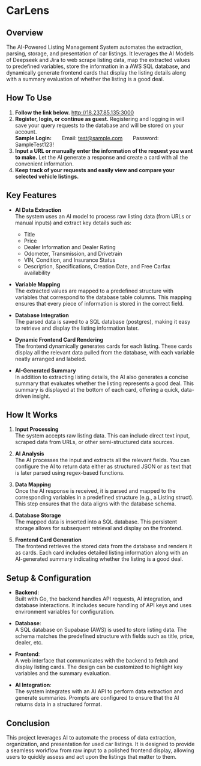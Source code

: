 # CarLens

## Overview
The AI-Powered Listing Management System automates the extraction, parsing, storage, and presentation of car listings. It leverages the AI Models of Deepseek and Jira to web scrape listing data, map the extracted values to predefined variables, store the information in a AWS SQL database, and dynamically generate frontend cards that display the listing details along with a summary evaluation of whether the listing is a good deal.

## How To Use
1. **Follow the link below.**
    http://18.237.85.135:3000
1. **Register, login, or continue as guest.**
    Registering and logging in will save your query requests to the database and will be stored on your account.
    <br>**Sample Login:**
    &nbsp;&nbsp;&nbsp;&nbsp;&nbsp; Email: test@sample.com
    &nbsp;&nbsp;&nbsp;&nbsp;&nbsp; Password: SampleTest123!
2. **Input a URL or manually enter the information of the request you want to make.**
    Let the AI generate a response and create a card with all the convenient information.
3. **Keep track of your requests and easily view and compare your selected vehicle listings.**

## Key Features
- **AI Data Extraction**  
  The system uses an AI model to process raw listing data (from URLs or manual inputs) and extract key details such as:
  - Title
  - Price
  - Dealer Information and Dealer Rating
  - Odometer, Transmission, and Drivetrain
  - VIN, Condition, and Insurance Status
  - Description, Specifications, Creation Date, and Free Carfax availability

- **Variable Mapping**  
  The extracted values are mapped to a predefined structure with variables that correspond to the database table columns. This mapping ensures that every piece of information is stored in the correct field.

- **Database Integration**  
  The parsed data is saved to a SQL database (postgres), making it easy to retrieve and display the listing information later.

- **Dynamic Frontend Card Rendering**  
  The frontend dynamically generates cards for each listing. These cards display all the relevant data pulled from the database, with each variable neatly arranged and labeled.

- **AI-Generated Summary**  
  In addition to extracting listing details, the AI also generates a concise summary that evaluates whether the listing represents a good deal. This summary is displayed at the bottom of each card, offering a quick, data-driven insight.

## How It Works
1. **Input Processing**  
   The system accepts raw listing data. This can include direct text input, scraped data from URLs, or other semi-structured data sources.

2. **AI Analysis**  
   The AI processes the input and extracts all the relevant fields. You can configure the AI to return data either as structured JSON or as text that is later parsed using regex-based functions.

3. **Data Mapping**  
   Once the AI response is received, it is parsed and mapped to the corresponding variables in a predefined structure (e.g., a Listing struct). This step ensures that the data aligns with the database schema.

4. **Database Storage**  
   The mapped data is inserted into a SQL database. This persistent storage allows for subsequent retrieval and display on the frontend.

5. **Frontend Card Generation**  
   The frontend retrieves the stored data from the database and renders it as cards. Each card includes detailed listing information along with an AI-generated summary indicating whether the listing is a good deal.

## Setup & Configuration
- **Backend**:  
  Built with Go, the backend handles API requests, AI integration, and database interactions. It includes secure handling of API keys and uses environment variables for configuration.

- **Database**:  
  A SQL database on Supabase (AWS) is used to store listing data. The schema matches the predefined structure with fields such as title, price, dealer, etc.

- **Frontend**:  
  A web interface that communicates with the backend to fetch and display listing cards. The design can be customized to highlight key variables and the summary evaluation.

- **AI Integration**:  
  The system integrates with an AI API to perform data extraction and generate summaries. Prompts are configured to ensure that the AI returns data in a structured format.

## Conclusion
This project leverages AI to automate the process of data extraction, organization, and presentation for used car listings. It is designed to provide a seamless workflow from raw input to a polished frontend display, allowing users to quickly assess and act upon the listings that matter to them.
